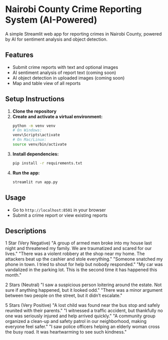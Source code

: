 # Nairobi County Crime Reporting System (AI-Powered)

A simple Streamlit web app for reporting crimes in Nairobi County, powered by AI for sentiment analysis and object detection.

## Features
- Submit crime reports with text and optional images
- AI sentiment analysis of report text (coming soon)
- AI object detection in uploaded images (coming soon)
- Map and table view of all reports

## Setup Instructions

1. **Clone the repository**
2. **Create and activate a virtual environment:**
   ```bash
   python -m venv venv
   # On Windows:
   venv\Scripts\activate
   # On Mac/Linux:
   source venv/bin/activate
   ```
3. **Install dependencies:**
   ```bash
   pip install -r requirements.txt
   ```
4. **Run the app:**
   ```bash
   streamlit run app.py
   ```

## Usage
- Go to `http://localhost:8501` in your browser
- Submit a crime report or view existing reports

## Descriptions
1  Star (Very Negative)
"A group of armed men broke into my house last night and threatened my family. We are traumatized and scared for our lives."
"There was a violent robbery at the shop near my home. The attackers beat up the cashier and stole everything."
"Someone snatched my phone in town. I tried to shout for help but nobody responded."
"My car was vandalized in the parking lot. This is the second time it has happened this month."

2 Stars (Neutral)
"I saw a suspicious person loitering around the estate. Not sure if anything happened, but it looked odd."
"There was a minor argument between two people on the street, but it didn’t escalate."

5 Stars (Very Positive)
"A lost child was found near the bus stop and safely reunited with their parents."
"I witnessed a traffic accident, but thankfully no one was seriously injured and help arrived quickly."
"A community group organized a clean-up and safety patrol in our neighborhood, making everyone feel safer."
"I saw police officers helping an elderly woman cross the busy road. It was heartwarming to see such kindness."
